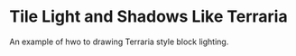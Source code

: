 # Tile Light and Shadows Like Terraria
 An example of hwo to drawing Terraria style block lighting.
